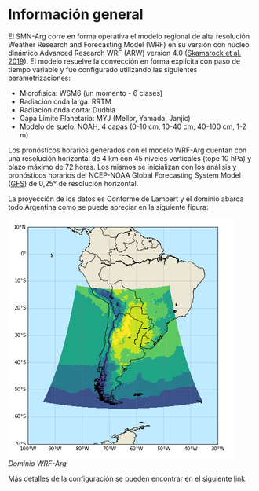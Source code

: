 # Información general

El SMN-Arg corre en forma operativa el modelo regional de alta resolución Weather Research and Forecasting Model (WRF) en su versión con núcleo dinámico Advanced Research WRF (ARW) version 4.0 ([Skamarock et al. 2019](https://www2.mmm.ucar.edu/wrf/users/docs/technote/v4_technote.pdf)). El modelo resuelve la convección en forma explícita con paso de tiempo variable y fue configurado utilizando las siguientes parametrizaciones: <br />
- Microfísica: WSM6 (un momento - 6 clases)
- Radiación onda larga: RRTM
- Radiación onda corta: Dudhia
- Capa Límite Planetaria: MYJ (Mellor, Yamada, Janjic)
- Modelo de suelo: NOAH, 4 capas (0-10 cm, 10-40 cm, 40-100 cm, 1-2 m)

Los pronósticos horarios generados con el modelo WRF-Arg cuentan con una resolución horizontal de 4 km con 45 niveles verticales (tope 10 hPa) y plazo máximo de 72 horas. Los mismos se inicializan con los análisis y pronósticos horarios del NCEP-NOAA Global Forecasting System Model ([GFS](https://www.emc.ncep.noaa.gov/emc/pages/numerical_forecast_systems/gfs.php)) de 0,25° de resolución horizontal.<br />

La proyección de los datos es Conforme de Lambert y el dominio abarca todo Argentina como se puede apreciar en la siguiente figura: <br />

![png](../figuras/dominioWRF4.png)  <br /> *Dominio WRF-Arg*

Más detalles de la configuración se pueden encontrar en el siguiente [link](http://repositorio.smn.gob.ar/handle/20.500.12160/1402).
